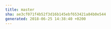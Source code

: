```yaml
---
title: master
sha: ae3cf071f4b52f3d16b145ebf653421a84b0e544
generated: 2018-06-25 14:38:40 +0200
---
```

